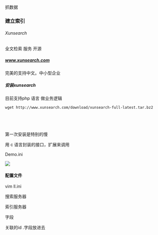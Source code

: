 抓数据

### 建立索引

###### Xunsearch 

全文检索 服务 开源

##### www.xunsearch.com 

完美的支持中文。中小型企业

##### 安装xunsearch

   目前支持php 语言  做业务逻辑

```
wget http://www.xunsearch.com/download/xunsearch-full-latest.tar.bz2





```

第一次安装是特别的慢

  用 c 语言封装的接口，扩展来调用



Demo.ini 

![](https://ws4.sinaimg.cn/large/006tNbRwly1fw3i1nwsf2j309c0dfdh7.jpg)



#### 配置文件

vim ll.ini

搜索服务器

索引服务器

字段

关联的id .字段放进去

